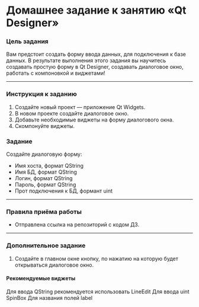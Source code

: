 # Домашнее задание к занятию «Qt Designer»

### Цель задания

Вам предстоит создать форму ввода данных, для подключения к базе данных.
В результате выполнения этого задания вы научитесь создавать простую форму в Qt Designer, создавать диалоговое окно, работать с компоновкой и виджетами!

------

### Инструкция к заданию

1. Создайте новый проект — приложение Qt Widgets.
2. В новом проекте создайте диалоговое окно.
3. Добавьте необходимые виджеты на форму диалогового окна.
3. Скомпонуйте виджеты.

### Задание

Создайте диалоговую форму:
* Имя хоста, формат QString
* Имя БД, формат QString
* Логин, формат QString
* Пароль, формат QString
* Прот подключения к БД, формант uint
------

### Правила приёма работы

* Отправлена ссылка на репозиторий с кодом ДЗ.

------

### Дополнительное задание
1. Создайте в главном окне кнопку, по нажатию на которую будет открываться диалоговое окно.

#### Рекомендуемые виджеты
Для ввода QString рекомендуется использовать LineEdit
Для ввода uint SpinBox
Для названия полей label
